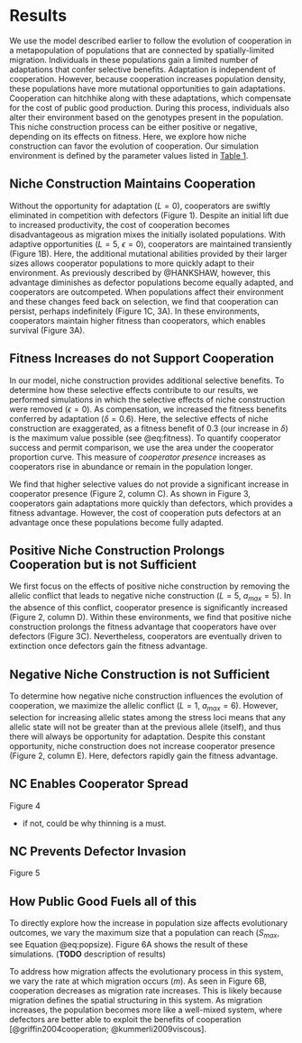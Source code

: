 # Results

We use the model described earlier to follow the evolution of cooperation in a metapopulation of populations that are connected by spatially-limited migration.
Individuals in these populations gain a limited number of adaptations that confer selective benefits.
Adaptation is independent of cooperation.
However, because cooperation increases population density, these populations have more mutational opportunities to gain adaptations.
Cooperation can hitchhike along with these adaptations, which compensate for the cost of public good production.
During this process, individuals also alter their environment based on the genotypes present in the population.
This niche construction process can be either positive or negative, depending on its effects on fitness.
Here, we explore how niche construction can favor the evolution of cooperation. Our simulation environment is defined by the parameter values listed in [Table 1](#tables).


## Niche Construction Maintains Cooperation

Without the opportunity for adaptation ($L=0$), cooperators are swiftly eliminated in competition with defectors (Figure 1). Despite an initial lift due to increased productivity, the cost of cooperation becomes disadvantageous as migration mixes the initially isolated populations. With adaptive opportunities ($L=5$, $\epsilon=0$), cooperators are maintained transiently (Figure 1B). Here, the additional mutational abilities provided by their larger sizes allows cooperator populations to more quickly adapt to their environment. As previously described by @HANKSHAW, however, this advantage diminishes as defector populations become equally adapted, and cooperators are outcompeted. When populations affect their environment and these changes feed back on selection, we find that cooperation can persist, perhaps indefinitely (Figure 1C, 3A). In these environments, cooperators maintain higher fitness than cooperators, which enables survival (Figure 3A).


## Fitness Increases do not Support Cooperation

In our model, niche construction provides additional selective benefits. To determine how these selective effects contribute to our results, we performed simulations in which the selective effects of niche construction were removed ($\epsilon=0$). As compensation, we increased the fitness benefits conferred by adaptation ($\delta=0.6)$. Here, the selective effects of niche construction are exaggerated, as a fitness benefit of 0.3 (our increase in $\delta$) is the maximum value possible (see @eq:fitness). To quantify cooperator success and permit comparison, we use the area under the cooperator proportion curve. This measure of *cooperator presence* increases as cooperators rise in abundance or remain in the population longer.

We find that higher selective values do not provide a significant increase in cooperator presence (Figure 2, column C). As shown in Figure 3, cooperators gain adaptations more quickly than defectors, which provides a fitness advantage. However, the cost of cooperation puts defectors at an advantage once these populations become fully adapted.


## Positive Niche Construction Prolongs Cooperation but is not Sufficient

We first focus on the effects of positive niche construction by removing the allelic conflict that leads to negative niche construction ($L=5$, $a_{max}=5$).
In the absence of this conflict, cooperator presence is significantly increased (Figure 2, column D).
Within these environments, we find that positive niche construction prolongs the fitness advantage that cooperators have over defectors (Figure 3C).
Nevertheless, cooperators are eventually driven to extinction once defectors gain the fitness advantage. 


## Negative Niche Construction is not Sufficient

To determine how negative niche construction influences the evolution of cooperation, we maximize the allelic conflict ($L=1$, $a_{max}=6$).
However, selection for increasing allelic states among the stress loci means that any allelic state will not be greater than at the previous allele (itself), and thus there will always be opportunity for adaptation.
Despite this constant opportunity, niche construction does not increase cooperator presence (Figure 2, column E). Here, defectors rapidly gain the fitness advantage.


## NC Enables Cooperator Spread

Figure 4
- if not, could be why thinning is a must.


## NC Prevents Defector Invasion

Figure 5


## How Public Good Fuels all of this

To directly explore how the increase in population size affects evolutionary outcomes, we vary the maximum size that a population can reach ($S_{max}$, see Equation @eq:popsize). Figure 6A shows the result of these simulations. (**TODO** description of results)

To address how migration affects the evolutionary process in this system, we vary the rate at which migration occurs ($m$). As seen in Figure 6B, cooperation decreases as migration rate increases. This is likely because migration defines the spatial structuring in this system. As migration increases, the population becomes more like a well-mixed system, where defectors are better able to exploit the benefits of cooperation [@griffin2004cooperation; @kummerli2009viscous].
